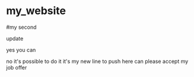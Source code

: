 # my_website

#my second

update

yes you can


no it's possible to do it 
it's my new line to push here 
can please accept my job offer 
